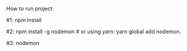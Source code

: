 How to run project:

#1: npm install

#2: npm install -g nodemon # or using yarn: yarn global add nodemon.

#3: nodemon
